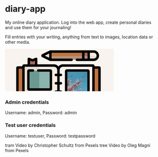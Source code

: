 # diary-app

My online diary application. 
Log into the web app, create personal diaries and use them for your journaling!

Fill entries with your writing, anything from text to images, location data or other media.

![](./iconBackgroundTop.gif)

### Admin credentials

Username: admin, Password: admin

### Test user credentials

Username: testuser, Password: testpassword

tram Video by Christopher Schultz from Pexels
tree Video by Oleg Magni from Pexels